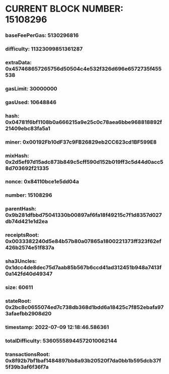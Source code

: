 # CURRENT BLOCK NUMBER: 15108296

### baseFeePerGas: 5130296816
### difficulty: 11323099851361287
### extraData: 0x457468657265756d50504c4e532f326d696e6572735f455538
### gasLimit: 30000000
### gasUsed: 10648846
### hash: 0x04781f6bf1108b0a666215a9e25c0c78aea6bbe968818892f21409ebc83fa5a1
### miner: 0x00192Fb10dF37c9FB26829eb2CC623cd1BF599E8
### mixHash: 0x2d5ef97d15adc873b849c5cff590d152b019ff3c5d44d0acc58d703692f21335
### nonce: 0x84110bce1e5dd04a
### number: 15108296
### parentHash: 0x9b281dfbbd75041330b00897af6fa18f49215c7f1d8357d027db74d421e1d2ea
### receiptsRoot: 0x0033382240d5e84b57b80a07865a1800221373ff323f62ef426b2574e51f837a
### sha3Uncles: 0x1dcc4de8dec75d7aab85b567b6ccd41ad312451b948a7413f0a142fd40d49347
### size: 60611
### stateRoot: 0x2bc8c0655074ed7c738db368d1bdd6a18425c7f852ebafa973afaefbb2908d20
### timestamp: 2022-07-09 12:18:46.586361
### totalDifficulty: 53605558944572010062144
### transactionsRoot: 0x8f92b7bf1baf1484897bb8a93b20520f7da0bb1b595dcb37f5f39b3af6f36f7a
